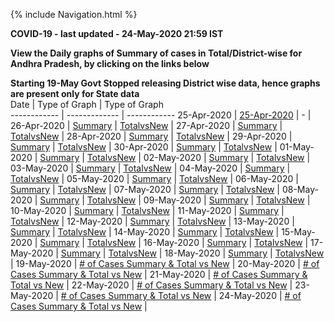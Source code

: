 {% include Navigation.html %}


**COVID-19 - last updated - 24-May-2020 21:59 IST**

**View the Daily graphs of Summary of cases in Total/District-wise for Andhra Pradesh, by clicking on the links below**

**Starting 19-May Govt Stopped releasing District wise data, hence graphs are present only for State data**
<br>
Date | Type of Graph | Type of Graph  
------------ | ------------- | ------------ 
25-Apr-2020 | <a href="https://deepuhub.github.io/COVID-19/pages/20200425" target="_blank">25-Apr-2020<a/> | - |
26-Apr-2020 | <a href="https://deepuhub.github.io/COVID-19/pages/20200426-Summary" target="_blank">Summary<a/> | <a href="https://deepuhub.github.io/COVID-19/pages/20200426-TotalvsNew" target="_blank">TotalvsNew<a/> |
27-Apr-2020 | <a href="https://deepuhub.github.io/COVID-19/pages/20200427-Summary" target="_blank">Summary<a/> | <a href="https://deepuhub.github.io/COVID-19/pages/20200427-TotalvsNew" target="_blank">TotalvsNew<a/> |
28-Apr-2020 | <a href="https://deepuhub.github.io/COVID-19/pages/20200428-Summary" target="_blank">Summary<a/> | <a href="https://deepuhub.github.io/COVID-19/pages/20200428-TotalvsNew" target="_blank">TotalvsNew<a/> |
29-Apr-2020 | <a href="https://deepuhub.github.io/COVID-19/pages/20200429-Summary" target="_blank">Summary<a/> | <a href="https://deepuhub.github.io/COVID-19/pages/20200429-TotalvsNew" target="_blank">TotalvsNew<a/> |
30-Apr-2020 | <a href="https://deepuhub.github.io/COVID-19/pages/20200430-Summary" target="_blank">Summary<a/> | <a href="https://deepuhub.github.io/COVID-19/pages/20200430-TotalvsNew" target="_blank">TotalvsNew<a/> |
01-May-2020 | <a href="https://deepuhub.github.io/COVID-19/pages/20200501-Summary" target="_blank">Summary<a/> | <a href="https://deepuhub.github.io/COVID-19/pages/20200501-TotalvsNew" target="_blank">TotalvsNew<a/> |
02-May-2020 | <a href="https://deepuhub.github.io/COVID-19/pages/20200502-Summary" target="_blank">Summary<a/> | <a href="https://deepuhub.github.io/COVID-19/pages/20200502-TotalvsNew" target="_blank">TotalvsNew<a/> |
03-May-2020 | <a href="https://deepuhub.github.io/COVID-19/pages/20200503-Summary" target="_blank">Summary<a/> | <a href="https://deepuhub.github.io/COVID-19/pages/20200503-TotalvsNew" target="_blank">TotalvsNew<a/> |
04-May-2020 | <a href="https://deepuhub.github.io/COVID-19/pages/20200504-Summary" target="_blank">Summary<a/> | <a href="https://deepuhub.github.io/COVID-19/pages/20200504-TotalvsNew" target="_blank">TotalvsNew<a/> |
05-May-2020 | <a href="https://deepuhub.github.io/COVID-19/pages/20200505-Summary" target="_blank">Summary<a/> | <a href="https://deepuhub.github.io/COVID-19/pages/20200505-TotalvsNew" target="_blank">TotalvsNew<a/> |
06-May-2020 | <a href="https://deepuhub.github.io/COVID-19/pages/20200506-Summary" target="_blank">Summary<a/> | <a href="https://deepuhub.github.io/COVID-19/pages/20200506-TotalvsNew" target="_blank">TotalvsNew<a/> |
07-May-2020 | <a href="https://deepuhub.github.io/COVID-19/pages/20200507-Summary" target="_blank">Summary<a/> | <a href="https://deepuhub.github.io/COVID-19/pages/20200507-TotalvsNew" target="_blank">TotalvsNew<a/> |
08-May-2020 | <a href="https://deepuhub.github.io/COVID-19/pages/20200508-Summary" target="_blank">Summary<a/> | <a href="https://deepuhub.github.io/COVID-19/pages/20200508-TotalvsNew" target="_blank">TotalvsNew<a/> |
09-May-2020 | <a href="https://deepuhub.github.io/COVID-19/pages/20200509-Summary" target="_blank">Summary<a/> | <a href="https://deepuhub.github.io/COVID-19/pages/20200509-TotalvsNew" target="_blank">TotalvsNew<a/> |
10-May-2020 | <a href="https://deepuhub.github.io/COVID-19/pages/20200510-Summary" target="_blank">Summary<a/> | <a href="https://deepuhub.github.io/COVID-19/pages/20200510-TotalvsNew" target="_blank">TotalvsNew<a/> |
11-May-2020 | <a href="https://deepuhub.github.io/COVID-19/pages/20200511-Summary" target="_blank">Summary<a/> | <a href="https://deepuhub.github.io/COVID-19/pages/20200511-TotalvsNew" target="_blank">TotalvsNew<a/> |
12-May-2020 | <a href="https://deepuhub.github.io/COVID-19/pages/20200512-Summary" target="_blank">Summary<a/> | <a href="https://deepuhub.github.io/COVID-19/pages/20200512-TotalvsNew" target="_blank">TotalvsNew<a/> |
13-May-2020 | <a href="https://deepuhub.github.io/COVID-19/pages/20200513-Summary" target="_blank">Summary<a/> | <a href="https://deepuhub.github.io/COVID-19/pages/20200513-TotalvsNew" target="_blank">TotalvsNew<a/> |
14-May-2020 | <a href="https://deepuhub.github.io/COVID-19/pages/20200514-Summary" target="_blank">Summary<a/> | <a href="https://deepuhub.github.io/COVID-19/pages/20200514-TotalvsNew" target="_blank">TotalvsNew<a/> |
15-May-2020 | <a href="https://deepuhub.github.io/COVID-19/pages/20200515-Summary" target="_blank">Summary<a/> | <a href="https://deepuhub.github.io/COVID-19/pages/20200515-TotalvsNew" target="_blank">TotalvsNew<a/> |
16-May-2020 | <a href="https://deepuhub.github.io/COVID-19/pages/20200516-Summary" target="_blank">Summary<a/> | <a href="https://deepuhub.github.io/COVID-19/pages/20200516-TotalvsNew" target="_blank">TotalvsNew<a/> |
17-May-2020 | <a href="https://deepuhub.github.io/COVID-19/pages/20200517-Summary" target="_blank">Summary<a/> | <a href="https://deepuhub.github.io/COVID-19/pages/20200517-TotalvsNew" target="_blank">TotalvsNew<a/> |
18-May-2020 | <a href="https://deepuhub.github.io/COVID-19/pages/20200518-Summary" target="_blank">Summary<a/> | <a href="https://deepuhub.github.io/COVID-19/pages/20200518-TotalvsNew" target="_blank">TotalvsNew<a/> |
19-May-2020 | <a href="https://deepuhub.github.io/COVID-19/pages/20200519-SummaryNTotalvsNew" target="_blank"># of Cases Summary & Total vs New<a/>  |
20-May-2020 | <a href="https://deepuhub.github.io/COVID-19/pages/20200520-SummaryNTotalvsNew" target="_blank"># of Cases Summary & Total vs New<a/>  |
21-May-2020 | <a href="https://deepuhub.github.io/COVID-19/pages/20200521-SummaryNTotalvsNew" target="_blank"># of Cases Summary & Total vs New<a/>  |
22-May-2020 | <a href="https://deepuhub.github.io/COVID-19/pages/20200522-SummaryNTotalvsNew" target="_blank"># of Cases Summary & Total vs New<a/>  |
23-May-2020 | <a href="https://deepuhub.github.io/COVID-19/pages/20200523-SummaryNTotalvsNew" target="_blank"># of Cases Summary & Total vs New<a/>  |
24-May-2020 | <a href="https://deepuhub.github.io/COVID-19/pages/20200524-SummaryNTotalvsNew" target="_blank"># of Cases Summary & Total vs New<a/>  |